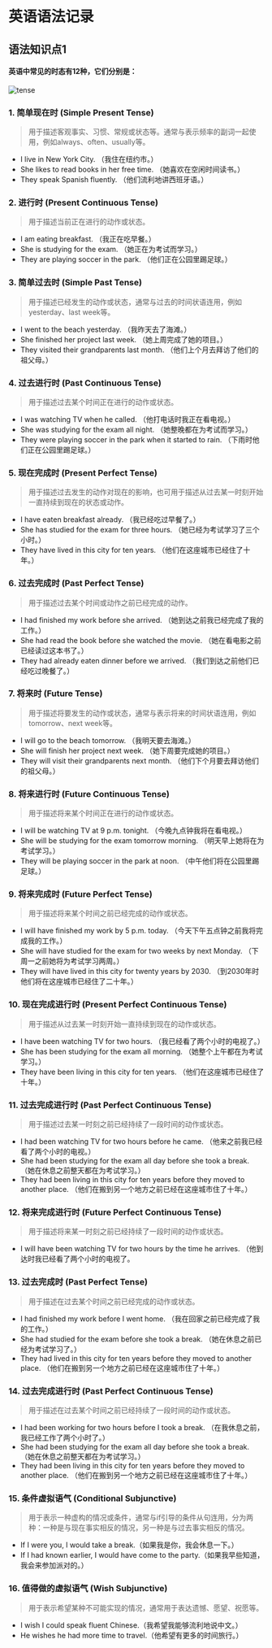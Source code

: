 # 英语语法记录

## 语法知识点1

#### 英语中常见的时态有12种，它们分别是：

 ![tense](/Users/huilee/Desktop/tense.png)

### 1. 简单现在时 (Simple Present Tense)
> 用于描述客观事实、习惯、常规或状态等。通常与表示频率的副词一起使用，例如always、often、usually等。

- I live in New York City. （我住在纽约市。）
- She likes to read books in her free time. （她喜欢在空闲时间读书。）
- They speak Spanish fluently. （他们流利地讲西班牙语。）


### 2. 进行时 (Present Continuous Tense)
> 用于描述当前正在进行的动作或状态。

- I am eating breakfast. （我正在吃早餐。）
- She is studying for the exam. （她正在为考试而学习。）
- They are playing soccer in the park. （他们正在公园里踢足球。）


### 3. 简单过去时 (Simple Past Tense)
> 用于描述已经发生的动作或状态，通常与过去的时间状语连用，例如yesterday、last week等。

- I went to the beach yesterday. （我昨天去了海滩。）
- She finished her project last week. （她上周完成了她的项目。）
- They visited their grandparents last month. （他们上个月去拜访了他们的祖父母。）

### 4. 过去进行时 (Past Continuous Tense)
> 用于描述过去某个时间正在进行的动作或状态。

- I was watching TV when he called. （他打电话时我正在看电视。）
- She was studying for the exam all night. （她整晚都在为考试而学习。）
- They were playing soccer in the park when it started to rain. （下雨时他们正在公园里踢足球。）

### 5. 现在完成时 (Present Perfect Tense)
> 用于描述过去发生的动作对现在的影响，也可用于描述从过去某一时刻开始一直持续到现在的状态或动作。

- I have eaten breakfast already. （我已经吃过早餐了。）
- She has studied for the exam for three hours. （她已经为考试学习了三个小时。）
- They have lived in this city for ten years. （他们在这座城市已经住了十年。）

### 6. 过去完成时 (Past Perfect Tense)
> 用于描述过去某个时间或动作之前已经完成的动作。

- I had finished my work before she arrived. （她到达之前我已经完成了我的工作。）
- She had read the book before she watched the movie. （她在看电影之前已经读过这本书了。）
- They had already eaten dinner before we arrived. （我们到达之前他们已经吃过晚餐了。）


### 7. 将来时 (Future Tense)
> 用于描述将要发生的动作或状态，通常与表示将来的时间状语连用，例如tomorrow、next week等。

- I will go to the beach tomorrow. （我明天要去海滩。）
- She will finish her project next week. （她下周要完成她的项目。）
- They will visit their grandparents next month. （他们下个月要去拜访他们的祖父母。）


### 8. 将来进行时 (Future Continuous Tense)
> 用于描述将来某个时间正在进行的动作或状态。

- I will be watching TV at 9 p.m. tonight. （今晚九点钟我将在看电视。）
- She will be studying for the exam tomorrow morning. （明天早上她将在为考试学习。）
- They will be playing soccer in the park at noon. （中午他们将在公园里踢足球。）


### 9. 将来完成时 (Future Perfect Tense)
> 用于描述将来某个时间之前已经完成的动作或状态。

- I will have finished my work by 5 p.m. today. （今天下午五点钟之前我将完成我的工作。）
- She will have studied for the exam for two weeks by next Monday. （下周一之前她将为考试学习两周。）
- They will have lived in this city for twenty years by 2030. （到2030年时他们将在这座城市已经住了二十年。）


### 10. 现在完成进行时 (Present Perfect Continuous Tense)
> 用于描述从过去某一时刻开始一直持续到现在的动作或状态。

- I have been watching TV for two hours. （我已经看了两个小时的电视了。）
- She has been studying for the exam all morning. （她整个上午都在为考试学习。）
- They have been living in this city for ten years. （他们在这座城市已经住了十年。）


### 11. 过去完成进行时 (Past Perfect Continuous Tense)
> 用于描述过去某一时刻之前已经持续了一段时间的动作或状态。

- I had been watching TV for two hours before he came. （他来之前我已经看了两个小时的电视。）
- She had been studying for the exam all day before she took a break. （她在休息之前整天都在为考试学习。）
- They had been living in this city for ten years before they moved to another place. （他们在搬到另一个地方之前已经在这座城市住了十年。）


### 12. 将来完成进行时 (Future Perfect Continuous Tense)
> 用于描述将来某一时刻之前已经持续了一段时间的动作或状态。

- I will have been watching TV for two hours by the time he arrives. （他到达时我已经看了两个小时的电视了。


### 13. 过去完成时 (Past Perfect Tense)
> 用于描述在过去某个时间之前已经完成的动作或状态。

- I had finished my work before I went home. （我在回家之前已经完成了我的工作。）
- She had studied for the exam before she took a break. （她在休息之前已经为考试学习了。）
- They had lived in this city for ten years before they moved to another place. （他们在搬到另一个地方之前已经在这座城市住了十年。）


### 14. 过去完成进行时 (Past Perfect Continuous Tense)
> 用于描述在过去某个时间之前已经持续了一段时间的动作或状态。

- I had been working for two hours before I took a break. （在我休息之前，我已经工作了两个小时了。）
- She had been studying for the exam all day before she took a break. （她在休息之前整天都在为考试学习。）
- They had been living in this city for ten years before they moved to another place. （他们在搬到另一个地方之前已经在这座城市住了十年。）


### 15. 条件虚拟语气 (Conditional Subjunctive)
> 用于表示一种虚构的情况或条件，通常与if引导的条件从句连用，分为两种：一种是与现在事实相反的情况，另一种是与过去事实相反的情况。

- If I were you, I would take a break.（如果我是你，我会休息一下。）
- If I had known earlier, I would have come to the party.（如果我早些知道，我会来参加派对的。）


### 16. 值得做的虚拟语气 (Wish Subjunctive)
> 用于表示希望某种不可能实现的情况，通常用于表达遗憾、愿望、祝愿等。

- I wish I could speak fluent Chinese.（我希望我能够流利地说中文。）
- He wishes he had more time to travel.（他希望有更多的时间旅行。）
